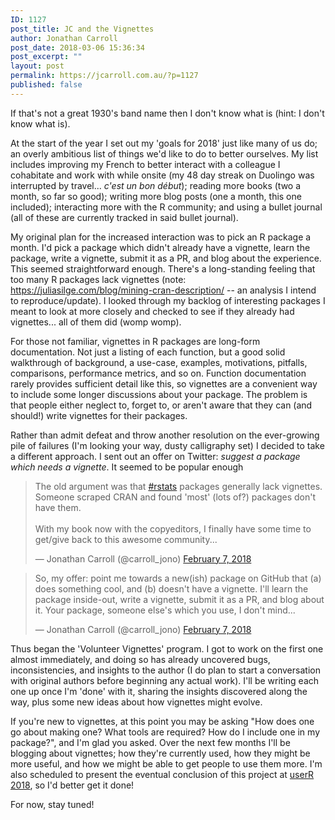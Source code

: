 ```yaml
---
ID: 1127
post_title: JC and the Vignettes
author: Jonathan Carroll
post_date: 2018-03-06 15:36:34
post_excerpt: ""
layout: post
permalink: https://jcarroll.com.au/?p=1127
published: false
---
```

If that's not a great 1930's band name then I don't know what is (hint: I don't know what is).

<!--more-->

At the start of the year I set out my 'goals for 2018' just like many of us do; an overly ambitious list of things we'd like to do to better ourselves. My list includes improving my French to better interact with a colleague I cohabitate and work with while onsite (my 48 day streak on Duolingo was interrupted by travel... <em>c'est un bon début</em>); reading more books (two a month, so far so good); writing more blog posts (one a month, this one included); interacting more with the R community; and using a bullet journal (all of these are currently tracked in said bullet journal). 

My original plan for the increased interaction was to pick an R package a month. I'd pick a package which didn't already have a vignette, learn the package, write a vignette, submit it as a PR, and blog about the experience. This seemed straightforward enough. There's a long-standing feeling that too many R packages lack vignettes (note: <a href="https://juliasilge.com/blog/mining-cran-description/">https://juliasilge.com/blog/mining-cran-description/</a> -- an analysis I intend to reproduce/update). I looked through my backlog of interesting packages I meant to look at more closely and checked to see if they already had vignettes... all of them did (womp womp).

For those not familiar, vignettes in R packages are long-form documentation. Not just a listing of each function, but a good solid walkthrough of background, a use-case, examples, motivations, pitfalls, comparisons, performance metrics, and so on. Function documentation rarely provides sufficient detail like this, so vignettes are a convenient way to include some longer discussions about your package. The problem is that people either neglect to, forget to, or aren't aware that they can (and should!) write vignettes for their packages. 

Rather than admit defeat and throw another resolution on the ever-growing pile of failures (I'm looking your way, dusty calligraphy set) I decided to take a different approach. I sent out an offer on Twitter: <em>suggest a package which needs a vignette</em>. It seemed to be popular enough

<blockquote class="twitter-tweet" data-lang="en"><p lang="en" dir="ltr">The old argument was that <a href="https://twitter.com/hashtag/rstats?src=hash&amp;ref_src=twsrc%5Etfw">#rstats</a> packages generally lack vignettes. Someone scraped CRAN and found &#39;most&#39; (lots of?) packages don&#39;t have them.<br><br>With my book now with the copyeditors, I finally have some time to get/give back to this awesome community...</p>&mdash; Jonathan Carroll (@carroll_jono) <a href="https://twitter.com/carroll_jono/status/961139524901527552?ref_src=twsrc%5Etfw">February 7, 2018</a></blockquote>
<script async src="https://platform.twitter.com/widgets.js" charset="utf-8"></script>

<blockquote class="twitter-tweet" data-lang="en"><p lang="en" dir="ltr">So, my offer: point me towards a new(ish) package on GitHub that (a) does something cool, and (b) doesn&#39;t have a vignette. I&#39;ll learn the package inside-out, write a vignette, submit it as a PR, and blog about it. Your package, someone else&#39;s which you use, I don&#39;t mind...</p>&mdash; Jonathan Carroll (@carroll_jono) <a href="https://twitter.com/carroll_jono/status/961139533701054464?ref_src=twsrc%5Etfw">February 7, 2018</a></blockquote>
<script async src="https://platform.twitter.com/widgets.js" charset="utf-8"></script>

Thus began the 'Volunteer Vignettes' program. I got to work on the first one almost immediately, and doing so has already uncovered bugs, inconsistencies, and insights to the author (I do plan to start a conversation with original authors before beginning any actual work). I'll be writing each one up once I'm 'done' with it, sharing the insights discovered along the way, plus some new ideas about how vignettes might evolve.

If you're new to vignettes, at this point you may be asking "How does one go about making one? What tools are required? How do I include one in my package?", and I'm glad you asked. Over the next few months I'll be blogging about vignettes; how they're currently used, how they might be more useful, and how we might be able to get people to use them more. I'm also scheduled to present the eventual conclusion of this project at <a href="https://user2018.r-project.org/">userR 2018</a>, so I'd better get it done!

For now, stay tuned!